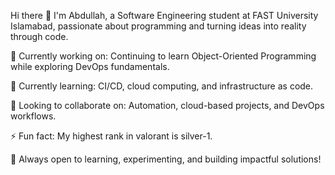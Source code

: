  Hi there 👋
I'm Abdullah, a Software Engineering student at FAST University Islamabad, passionate about programming and turning ideas into reality through code.

🔭 Currently working on: Continuing to learn Object-Oriented Programming while exploring DevOps fundamentals.

🌱 Currently learning: CI/CD, cloud computing, and infrastructure as code.

👯 Looking to collaborate on: Automation, cloud-based projects, and DevOps workflows.

⚡ Fun fact: My highest rank in valorant is silver-1.

📌  Always open to learning, experimenting, and building impactful solutions!
